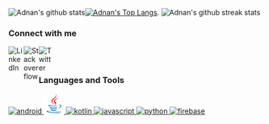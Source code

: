 
![Adnan's github stats](https://github-readme-stats.vercel.app/api?username=AdnanMahida&show_icons=true&theme=merko&hide_title=true)[![Adnan's Top Langs](https://github-readme-stats.vercel.app/api/top-langs/?username=AdnanMahida&layout=compact&theme=merko)](https://github.com/AdnanMahida). ![Adnan's github streak stats](https://github-readme-streak-stats.herokuapp.com/?user=AdnanMahida&theme=merko)

### Connect with me

[<img align="left" alt="LinkedIn" width="30" src="https://cdn-icons-png.flaticon.com/512/174/174857.png" />]( https://www.linkedin.com/in/adnan-mahida-92397a158)
[<img align="left" alt="Stackoverflow" width="30" src="https://upload.wikimedia.org/wikipedia/commons/thumb/e/ef/Stack_Overflow_icon.svg/768px-Stack_Overflow_icon.svg.png" />](https://stackoverflow.com/users/13082214/adnan-mahida)
[<img align="left" alt="Twitter" width="30" src="https://cdn-icons-png.flaticon.com/512/124/124021.png" />](https://twitter.com/adnan_mahida)
<br />
<br />

### Languages and Tools

<p align="left"> 
  <a href="https://developer.android.com" target="_blank"> <img src="https://upload.wikimedia.org/wikipedia/commons/6/64/Android_logo_2019_%28stacked%29.svg" alt="android" width="40" height="40"/> </a> 
  <a href="https://www.java.com" target="_blank"> <img src="https://raw.githubusercontent.com/devicons/devicon/master/icons/java/java-original.svg" alt="java" width="40" height="40"/> </a>
  <a href="https://kotlinlang.org" target="_blank"> <img src="https://upload.wikimedia.org/wikipedia/commons/thumb/0/06/Kotlin_Icon.svg/1200px-Kotlin_Icon.svg.png" alt="kotlin" width="35" height="35"/> </a>
  <a href="https://developer.mozilla.org/en-US/docs/Web/JavaScript" target="_blank"> <img src="https://cdn-icons-png.flaticon.com/512/5968/5968292.png" alt="javascript" width="40" height="40"/> </a> 
  <a href="https://www.python.org" target="_blank"> <img src="https://cdn-icons-png.flaticon.com/512/919/919852.png" alt="python" width="40" height="40"/> </a> 
  <a href="https://firebase.google.com/" target="_blank"> <img src="https://img.icons8.com/color/452/firebase.png" alt="firebase" width="40" height="40"/> </a> 
  </p>
<br />
